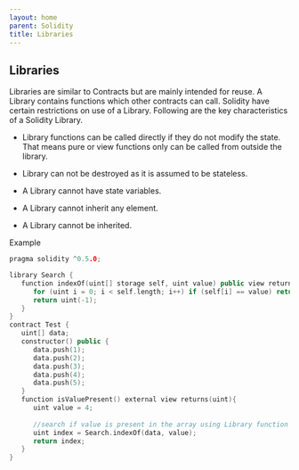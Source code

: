```yaml
---
layout: home
parent: Solidity
title: Libraries
---
```


## Libraries
Libraries are similar to Contracts but are mainly intended for reuse. A Library contains functions which other contracts can call. Solidity have certain restrictions on use of a Library. Following are the key characteristics of a Solidity Library.

* Library functions can be called directly if they do not modify the state. That means pure or view functions only can be called from outside the library.

* Library can not be destroyed as it is assumed to be stateless.

* A Library cannot have state variables.

* A Library cannot inherit any element.

* A Library cannot be inherited.

Example
```c++
pragma solidity ^0.5.0;

library Search {
   function indexOf(uint[] storage self, uint value) public view returns (uint) { // mark the self keyword here
      for (uint i = 0; i < self.length; i++) if (self[i] == value) return i;
      return uint(-1);
   }
}
contract Test {
   uint[] data;
   constructor() public {
      data.push(1);
      data.push(2);
      data.push(3);
      data.push(4);
      data.push(5);
   }
   function isValuePresent() external view returns(uint){
      uint value = 4;
      
      //search if value is present in the array using Library function
      uint index = Search.indexOf(data, value);
      return index;
   }
}
```
